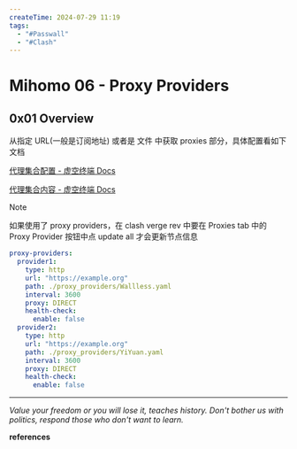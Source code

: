 ```yaml
---
createTime: 2024-07-29 11:19
tags:
  - "#Passwall"
  - "#Clash"
---
```


# Mihomo 06 - Proxy Providers

## 0x01 Overview

从指定 URL(一般是订阅地址) 或者是 文件 中获取 proxies 部分，具体配置看如下文档

[代理集合配置 - 虚空终端 Docs](https://wiki.metacubex.one/config/proxy-providers/#_2)

[代理集合内容 - 虚空终端 Docs](https://wiki.metacubex.one/config/proxy-providers/content/)

> [!NOTE] 
> 如果使用了 proxy providers，在 clash verge rev 中要在 Proxies tab 中的 Proxy Provider 按钮中点 update all 才会更新节点信息

```yaml
proxy-providers:
  provider1:
    type: http
    url: "https://example.org"
    path: ./proxy_providers/Wallless.yaml
    interval: 3600
    proxy: DIRECT
    health-check:
      enable: false
  provider2:
    type: http
    url: "https://example.org"
    path: ./proxy_providers/YiYuan.yaml 
    interval: 3600
    proxy: DIRECT
    health-check:
      enable: false
```



---
*Value your freedom or you will lose it, teaches history. Don't bother us with politics, respond those who don't want to learn.*

**references**
